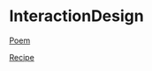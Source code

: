 # InteractionDesign

[Poem](/Users/tylerslaugh/Desktop/interactiondesign/InteractionDesign/poem/index.html)

[Recipe](/Users/tylerslaugh/Desktop/interactiondesign/InteractionDesign/recipe/index.html)

